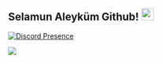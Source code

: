 ## Selamun Aleyküm Github! <img src="https://cdn.discordapp.com/emojis/888711638755188766.png" width="25px">

[![Discord Presence](https://lanyard-profile-readme.vercel.app/api/628819243051515935)](https://discord.com/users/628819243051515935)

<p align="left">
<a href="https://discord.com/users/933462930995941426" target"blank_"><img src="https://img.shields.io/badge/Discord-355feb?style=for-the-badge&logo=discord&logoColor=white"></a>

